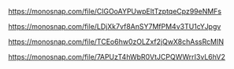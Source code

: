 https://monosnap.com/file/ClGOoAYPUwpEltTzptqeCpz99eNMFs

https://monosnap.com/file/LDjXk7vf8AnSY7MfPM4v3TU1cYJpgv

https://monosnap.com/file/TCEo6hw0zOLZxf2jQwX8chAssRcMIN

https://monosnap.com/file/7APUzT4hWbR0VtJCPQWWrrI3vL6hV2